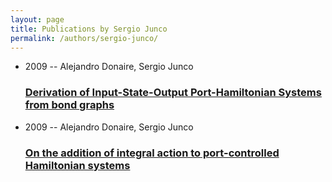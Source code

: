 ```yaml
---
layout: page
title: Publications by Sergio Junco
permalink: /authors/sergio-junco/
---
```


<ul class="post-list">
<li><span class='post-meta'>2009 -- Alejandro Donaire, Sergio Junco</span><h3><a class='post-link' href='../../derivation-of-input-state-output-port-hamiltonian-systems-from-bond-graphs'>Derivation of Input-State-Output Port-Hamiltonian Systems from bond graphs</a></h3></li>
<li><span class='post-meta'>2009 -- Alejandro Donaire, Sergio Junco</span><h3><a class='post-link' href='../../on-the-addition-of-integral-action-to-port-controlled-hamiltonian-systems'>On the addition of integral action to port-controlled Hamiltonian systems</a></h3></li>

</ul>
